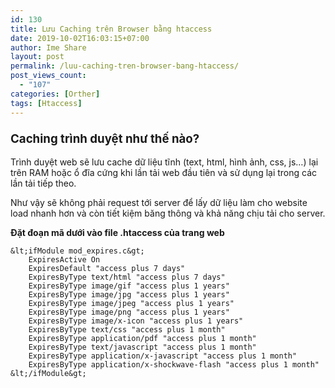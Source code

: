```yaml
---
id: 130
title: Lưu Caching trên Browser bằng htaccess
date: 2019-10-02T16:03:15+07:00
author: Ime Share
layout: post
permalink: /luu-caching-tren-browser-bang-htaccess/
post_views_count:
  - "107"
categories: [Orther]
tags: [Htaccess]
---
```

### <span id="browser-caching-la-gi" class="ez-toc-section" style="font-size: 14pt;">Caching trình duyệt như thế nào?</span>

Trình duyệt web sẽ lưu cache dữ liệu tĩnh (text, html, hình ảnh, css, js…) lại trên RAM hoặc ổ đĩa cứng khi lần tải web đầu tiên và sử dụng lại trong các lần tải tiếp theo.

Như vậy sẽ không phải request tới server để lấy dữ liệu làm cho website load nhanh hơn và còn tiết kiệm băng thông và khả năng chịu tải cho server.

**Đặt đoạn mã dưới vào file .htaccess của trang web**

```
&lt;ifModule mod_expires.c&gt;
	ExpiresActive On
	ExpiresDefault "access plus 7 days"
	ExpiresByType text/html "access plus 7 days"
	ExpiresByType image/gif "access plus 1 years"
	ExpiresByType image/jpg "access plus 1 years"
	ExpiresByType image/jpeg "access plus 1 years"
	ExpiresByType image/png "access plus 1 years"
	ExpiresByType image/x-icon "access plus 1 years"
	ExpiresByType text/css "access plus 1 month"
	ExpiresByType application/pdf "access plus 1 month"
	ExpiresByType text/javascript "access plus 1 month"
	ExpiresByType application/x-javascript "access plus 1 month"
	ExpiresByType application/x-shockwave-flash "access plus 1 month"
&lt;/ifModule&gt;
```